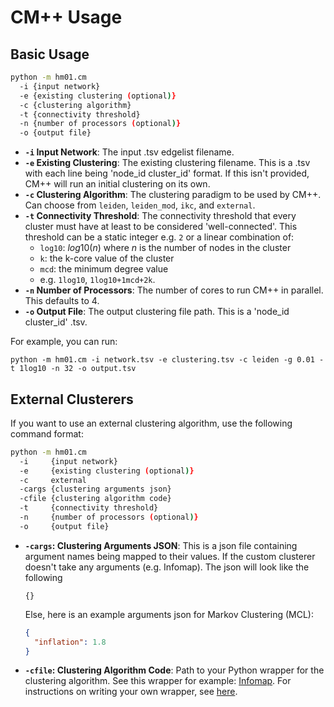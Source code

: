 # CM++ Usage

## Basic Usage

``` bash
python -m hm01.cm
  -i {input network}
  -e {existing clustering (optional)}
  -c {clustering algorithm}
  -t {connectivity threshold}
  -n {number of processors (optional)}
  -o {output file}
```

- **`-i` Input Network**: The input .tsv edgelist filename.
- **`-e` Existing Clustering**: The existing clustering filename. This is a .tsv with each line being 'node_id cluster_id' format. If this isn't provided, CM++ will run an initial clustering on its own.
- **`-c` Clustering Algorithm**: The clustering paradigm to be used by CM++. Can choose from `leiden`, `leiden_mod`, `ikc`, and `external`.
- **`-t` Connectivity Threshold**: The connectivity threshold that every cluster must have at least to be considered 'well-connected'. This threshold can be a static integer e.g. `2` or a linear combination of:
  - `log10`: $log10(n)$ where $n$ is the number of nodes in the cluster
  - `k`: the k-core value of the cluster
  - `mcd`: the minimum degree value
  - e.g. `1log10`, `1log10+1mcd+2k`.
- **`-n` Number of Processors**: The number of cores to run CM++ in parallel. This defaults to 4.
- **`-o` Output File**: The output clustering file path. This is a 'node_id cluster_id' .tsv.

For example, you can run:

`python -m hm01.cm -i network.tsv -e clustering.tsv -c leiden -g 0.01 -t 1log10 -n 32 -o output.tsv`

## External Clusterers

If you want to use an external clustering algorithm, use the following command format:

``` bash
python -m hm01.cm
  -i     {input network}
  -e     {existing clustering (optional)}
  -c     external
  -cargs {clustering arguments json}
  -cfile {clustering algorithm code}
  -t     {connectivity threshold}
  -n     {number of processors (optional)}
  -o     {output file}
```

- **`-cargs`: Clustering Arguments JSON**: This is a json file containing argument names being mapped to their values. If the custom clusterer doesn't take any arguments (e.g. Infomap). The json will look like the following
  ```
  {}
  ```
  Else, here is an example arguments json for Markov Clustering (MCL):
  ```json
  {
    "inflation": 1.8
  }
  ```
- **`-cfile`: Clustering Algorithm Code**: Path to your Python wrapper for the clustering algorithm. See this wrapper for example: [Infomap](../hm01/clusterers/external_clusterers/infomap_wrapper.py). For instructions on writing your own wrapper, see [here](pipeline_customization.md#i-inserting-your-clustering-method-into-cm).
